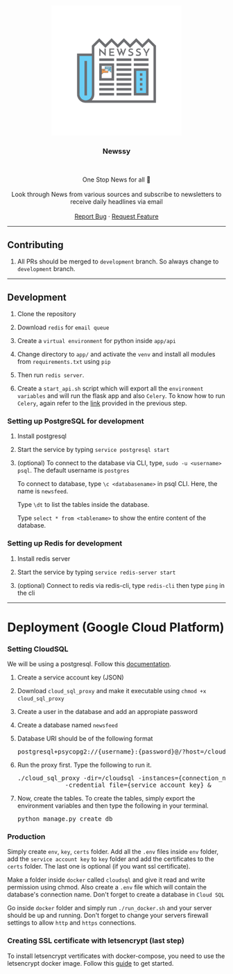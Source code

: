 <p align="center">
    <img src="assets/favicon.png" width="300px" alt="Logo" >
    <h3 align="center">Newssy</h3>
    <br />
    <p align="center">
      One Stop News for all 📰
      <br />
      <br />
      Look through News from various sources and subscribe to newsletters to receive daily headlines via email
      <br />
      <br />
      <a href="https://github.com/debdutgoswami/newsfeed/issues/new?assignees=&labels=&template=bug_report_template.md&title=">Report Bug</a>
      ·
      <a href="https://github.com/debdutgoswami/newsfeed/issues/new?assignees=&labels=&template=feature_request_template.md&title=">Request Feature</a>
    </p>
</p>

---

## Contributing

1. All PRs should be merged to `development` branch. So always change to `development` branch.

---

## Development

1. Clone the repository

2. Download `redis` for `email queue`

3. Create a `virtual environment` for python inside `app/api`

4. Change directory to `app/` and activate the `venv` and install all modules from `requirements.txt` using `pip`

5. Then run `redis server`.

6. Create a `start_api.sh` script which will export all the `environment variables` and will run the flask app and also `Celery`. To know how to run `Celery`, again refer to the [link](https://pratos.github.io/2017-01-12/celery-setup-on-windows/) provided in the previous step.


### Setting up PostgreSQL for development

1. Install postgresql

2. Start the service by typing `service postgresql start`

3. (optional) To connect to the database via CLI, type, `sudo -u <username> psql`. The default username is `postgres`

    To connect to database, type `\c <databasename>` in psql CLI. Here, the name is `newsfeed`.

    Type `\dt` to list the tables inside the database.

    Type `select * from <tablename>` to show the entire content of the database.

### Setting up Redis for development

1. Install redis server

2. Start the service by typing `service redis-server start`

3. (optional) Connect to redis via redis-cli, type `redis-cli` then type `ping` in the cli

---

Deployment (Google Cloud Platform)
======

### Setting CloudSQL

We will be using a postgresql. Follow this [documentation](https://cloud.google.com/sql/docs/postgres/connect-external-app#sqlalchemy-unix).

1. Create a service account key (JSON)

2. Download `cloud_sql_proxy` and make it executable using `chmod +x cloud_sql_proxy`

3. Create a user in the database and add an appropiate password

4. Create a database named `newsfeed`

5. Database URI should be of the following format <pre>postgresql+psycopg2://{username}:{password}@/?host=/cloudsql/{connection_name}</pre>

6. Run the proxy first. Type the following to run it. 
    <pre>./cloud_sql_proxy -dir=/cloudsql -instances={connection_name} \
                -credential_file={service_account_key} &</pre>

7. Now, create the tables. To create the tables, simply export the environment variables and then type the following in your terminal. <pre>python manage.py create_db</pre>

### Production

Simply create `env`, `key`, `certs` folder. Add all the `.env` files inside `env` folder, add the `service account key` to `key` folder and add the certificates to the `certs` folder. The last one is optional (if you want ssl certificate). 

Make a folder inside `docker` called `cloudsql` and give it read and write permission using chmod. Also create a `.env` file which will contain the database's connection name. Don't forget to create a database in `Cloud SQL`

Go inside `docker` folder and simply run `./run_docker.sh` and your server should be up and running. Don't forget to change your servers firewall settings to allow `http` and `https` connections.

### Creating SSL certificate with letsencrypt (last step)

To install letsencrypt vertificates with docker-compose, you need to use the letsencrypt docker image. Follow this [guide](https://www.humankode.com/ssl/how-to-set-up-free-ssl-certificates-from-lets-encrypt-using-docker-and-nginx) to get started.
